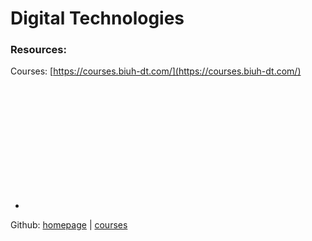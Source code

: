 # Digital Technologies

### Resources:

Courses: [https://courses.biuh-dt.com/](https://courses.biuh-dt.com/)




<br><br><br><br><br><br><br><br><br><br>

-
Github: [homepage](https://github.com/biuh-dt/biuh-dt.github.io) | [courses](https://github.com/biuh-dt/courses)
